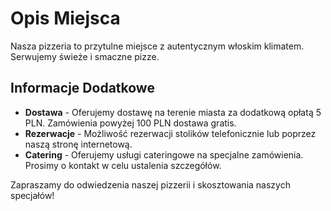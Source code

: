 # Opis Miejsca

Nasza pizzeria to przytulne miejsce z autentycznym włoskim klimatem. Serwujemy świeże i smaczne pizze.

## Informacje Dodatkowe
- **Dostawa** - Oferujemy dostawę na terenie miasta za dodatkową opłatą 5 PLN. Zamówienia powyżej 100 PLN dostawa gratis.
- **Rezerwacje** - Możliwość rezerwacji stolików telefonicznie lub poprzez naszą stronę internetową.
- **Catering** - Oferujemy usługi cateringowe na specjalne zamówienia. Prosimy o kontakt w celu ustalenia szczegółów.

Zapraszamy do odwiedzenia naszej pizzerii i skosztowania naszych specjałów!

